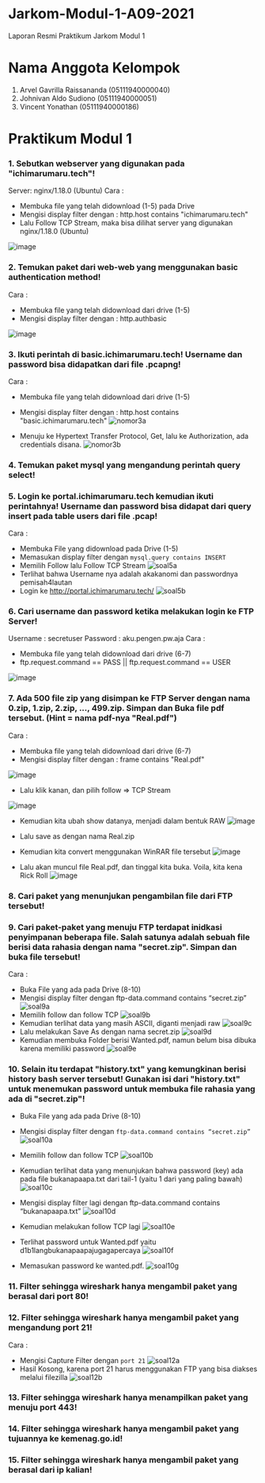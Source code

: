 # Jarkom-Modul-1-A09-2021
Laporan Resmi Praktikum Jarkom Modul 1

# Nama Anggota Kelompok #
1. Arvel Gavrilla Raissananda (05111940000040)
2. Johnivan Aldo Sudiono (05111940000051)
3. Vincent Yonathan (05111940000186)

# Praktikum Modul 1 #
### 1. Sebutkan webserver yang digunakan pada "ichimarumaru.tech"!  ###
Server: nginx/1.18.0 (Ubuntu)
Cara : 
- Membuka file yang telah didownload (1-5) pada Drive
- Mengisi display filter dengan : http.host contains "ichimarumaru.tech"
- Lalu Follow TCP Stream, maka bisa dilihat server yang digunakan nginx/1.18.0 (Ubuntu)

![image](https://user-images.githubusercontent.com/36225278/134457739-83db4c8a-6d10-4b3e-9061-e1e3c4ada25a.png)

### 2. Temukan paket dari web-web yang menggunakan basic authentication method! ###
Cara : 
- Membuka file yang telah didownload dari drive (1-5)
- Mengisi display filter dengan : http.authbasic

![image](https://user-images.githubusercontent.com/36225278/134457856-b2c40b16-1311-493b-8e17-1cc7808dbe1d.png)

### 3. Ikuti perintah di basic.ichimarumaru.tech! Username dan password bisa didapatkan dari file .pcapng! ###
Cara :
- Membuka file yang telah didownload dari drive (1-5)
- Mengisi display filter dengan : http.host contains "basic.ichimarumaru.tech"
![nomor3a](https://user-images.githubusercontent.com/73924235/134510153-04f50959-7977-425f-b944-325db47a8d23.png)

- Menuju ke Hypertext Transfer Protocol, Get, lalu ke Authorization, ada credentials disana.
![nomor3b](https://user-images.githubusercontent.com/73924235/134510173-8009d732-8e64-43ca-8e72-f8d4e560474b.png)

### 4. Temukan paket mysql yang mengandung perintah query select! ###

### 5. Login ke portal.ichimarumaru.tech kemudian ikuti perintahnya! Username dan password bisa didapat dari query insert pada table users dari file .pcap! ###
Cara :
- Membuka File yang didownload pada Drive (1-5)
-	Memasukan display filter dengan `mysql.query contains INSERT`
-	Memilih Follow lalu Follow TCP Stream
![soal5a](https://user-images.githubusercontent.com/73924235/134495117-7ddd820c-19d8-444a-881f-6bdd000df563.png)
-	Terlihat bahwa Username nya adalah akakanomi dan passwordnya pemisah4lautan
-	Login ke http://portal.ichimarumaru.tech/
![soal5b](https://user-images.githubusercontent.com/73924235/134495806-0175083d-763e-4c22-af62-803021eb7421.png)


### 6. Cari username dan password ketika melakukan login ke FTP Server! ###
Username : secretuser
Password : aku.pengen.pw.aja
Cara :
- Membuka file yang telah didownload dari drive (6-7)
- ftp.request.command == PASS || ftp.request.command == USER

![image](https://user-images.githubusercontent.com/36225278/134457915-fc05a3ad-966e-4efc-a05e-b8187e1593b6.png)

### 7. Ada 500 file zip yang disimpan ke FTP Server dengan nama 0.zip, 1.zip, 2.zip, ..., 499.zip. Simpan dan Buka file pdf tersebut. (Hint = nama pdf-nya "Real.pdf") ###

Cara :
- Membuka file yang telah didownload dari drive (6-7)
- Mengisi display filter dengan : frame contains "Real.pdf"

![image](https://user-images.githubusercontent.com/36225278/134458097-b0c04b34-2476-45b5-b833-920824022a85.png)

- Lalu klik kanan, dan pilih follow ⇒ TCP Stream

![image](https://user-images.githubusercontent.com/36225278/134458143-785723e9-b58a-4b33-bfe3-1489eb2add9b.png)

- Kemudian kita ubah show datanya, menjadi dalam bentuk RAW
![image](https://user-images.githubusercontent.com/36225278/134458208-0c9e8506-f4a7-4b10-a951-aed5666a7612.png)

- Lalu save as dengan nama Real.zip
- Kemudian kita convert menggunakan WinRAR file tersebut
![image](https://user-images.githubusercontent.com/36225278/134458252-0daf94fc-b124-4659-a996-bee08c2efde9.png)

- Lalu akan muncul file Real.pdf, dan tinggal kita buka. Voila, kita kena Rick Roll
![image](https://user-images.githubusercontent.com/36225278/134458310-09872871-23c0-4efd-b251-413d4dc83805.png)

### 8. Cari paket yang menunjukan pengambilan file dari FTP tersebut! ###

### 9. Cari paket-paket yang menuju FTP terdapat inidkasi penyimpanan beberapa file. Salah satunya adalah sebuah file berisi data rahasia dengan nama "secret.zip". Simpan dan buka file tersebut! ###
Cara :
- Buka File yang ada pada Drive (8-10)
-	Mengisi display filter dengan ftp-data.command contains “secret.zip” 
![soal9a](https://user-images.githubusercontent.com/73924235/134495308-37954fbb-b986-474d-bb72-a9d3ab0d784c.png)
-	Memilih follow dan follow TCP
![soal9b](https://user-images.githubusercontent.com/73924235/134495323-231862f6-0754-43e1-9883-6c5665d8d910.png)
-	Kemudian terlihat data yang masih ASCII, diganti menjadi raw
![soal9c](https://user-images.githubusercontent.com/73924235/134495340-8b42127e-0b23-41a3-a1f4-e30d65c327bc.png)
-	Lalu melakukan Save As dengan nama secret.zip
![soal9d](https://user-images.githubusercontent.com/73924235/134495387-90141451-90d1-4113-8036-4a2015f81bfd.png)
-	Kemudian membuka Folder berisi Wanted.pdf, namun belum bisa dibuka karena memiliki password
![soal9e](https://user-images.githubusercontent.com/73924235/134495398-cbc2d07c-0753-4461-bc83-75ff403bdfb7.png)

 
### 10. Selain itu terdapat "history.txt" yang kemungkinan berisi history bash server tersebut! Gunakan isi dari "history.txt" untuk menemukan password untuk membuka file rahasia yang ada di "secret.zip"! ###
-	Buka File yang ada pada Drive (8-10)
-	Mengisi display filter dengan `ftp-data.command contains “secret.zip”`
![soal10a](https://user-images.githubusercontent.com/73924235/134495482-4160e7ce-84a6-46bd-90da-d782ed36d3d4.png)

-	Memilih follow dan follow TCP
 ![soal10b](https://user-images.githubusercontent.com/73924235/134495514-e77d24b3-267e-4c72-8f5b-ccf5dea56330.png)

-	Kemudian terlihat data yang menunjukan bahwa password (key) ada pada file bukanapaapa.txt dari tail-1 (yaitu 1 dari yang paling bawah)
 ![soal10c](https://user-images.githubusercontent.com/73924235/134495528-d335ccb8-2ea4-430f-a902-fba2badb0115.png)

-	Mengisi display filter lagi dengan ftp-data.command contains “bukanapaapa.txt”
 ![soal10d](https://user-images.githubusercontent.com/73924235/134495547-ace13651-282d-42d4-b1f7-f772f514e399.png)

-	Kemudian melakukan follow TCP lagi
 ![soal10e](https://user-images.githubusercontent.com/73924235/134495563-ee65f051-8b93-4d4c-90ac-9c16e60f3a20.png)

-	Terlihat password untuk Wanted.pdf yaitu d1b1langbukanapaapajugagapercaya
 ![soal10f](https://user-images.githubusercontent.com/73924235/134495573-fc36dd2e-6e26-42e0-9cab-5b5fa99d9d46.png)

-	Memasukan password ke wanted.pdf.
![soal10g](https://user-images.githubusercontent.com/73924235/134495603-11783db4-7b98-400e-91ce-e850967bbf4f.png)


### 11. Filter sehingga wireshark hanya mengambil paket yang berasal dari port 80!  ###

### 12. Filter sehingga wireshark hanya mengambil paket yang mengandung port 21! ###
Cara :
- Mengisi Capture Filter dengan `port 21`
![soal12a](https://user-images.githubusercontent.com/73924235/134495705-648736d6-9354-45e8-aebc-7c2d11fae484.png)
- Hasil Kosong, karena port 21 harus menggunakan FTP yang bisa diakses melalui filezilla
![soal12b](https://user-images.githubusercontent.com/73924235/134495753-49286cf9-422e-43fe-af40-032200e1e0ed.png)


### 13. Filter sehingga wireshark hanya menampilkan paket yang menuju port 443! ###

### 14. Filter sehingga wireshark hanya mengambil paket yang tujuannya ke kemenag.go.id! ###

### 15. Filter sehingga wireshark hanya mengambil paket yang berasal dari ip kalian! ###

